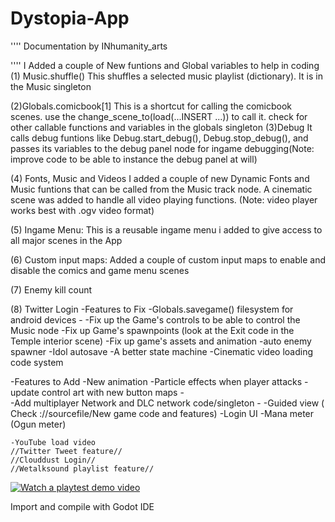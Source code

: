 # Dystopia-App
''''
Documentation by INhumanity_arts 

''''
I Added a couple of New funtions and Global variables to help in coding
(1) Music.shuffle()
	This shuffles a selected music playlist (dictionary). It is in the Music singleton 

(2)Globals.comicbook[1]
	This is a shortcut for calling the comicbook scenes. use the change_scene_to(load(...INSERT ...)) to call it. 
	check for other callable functions and variables in the globals singleton 
(3)Debug
	It calls debug funtions like Debug.start_debug(), Debug.stop_debug(), and passes its variables to the debug panel node
	for ingame debugging(Note: improve code to be able to instance the debug panel at will)

(4) Fonts, Music and Videos
	I added a couple of new Dynamic Fonts and Music funtions that can be called from the Music track node. A cinematic scene
	was added to handle all video playing functions. (Note: video player works best with .ogv video format)


(5) Ingame Menu:
	This is a reusable ingame menu i added to give access to all major scenes in the App


(6) Custom input maps:
	Added a couple of custom input maps to enable and disable the comics and game menu scenes 

(7) Enemy kill count

(8) Twitter Login
-Features to Fix
	-Globals.savegame() filesystem for android devices
	-
	-Fix up the Game's controls to be able to control the Music node
	-Fix up Game's spawnpoints (look at the Exit code in the Temple interior scene)
	-Fix up game's assets and animation
	-auto enemy spawner
	-Idol autosave
	-A better state machine
	-Cinematic video loading code system

-Features to Add
	-New animation
	-Particle effects when player attacks
	-update control art with new button maps
	-	
	-Add multiplayer Network and DLC network code/singleton
	-
	-Guided view ( Check ://sourcefile/New game code and features)
	-Login UI
	-Mana meter (Ogun meter)
	
	-YouTube load video
	//Twitter Tweet feature//
	//Clouddust Login//
	//Wetalksound playlist feature//

[![Watch a playtest demo video](https://img.youtube.com/vi/WLTgP-Axb-g/hqdefault.jpg)](https://youtu.be/WLTgP-Axb-g)
	

Import and compile with Godot IDE
